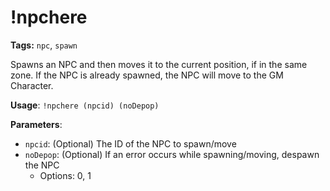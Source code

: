 # !npchere

**Tags:** `npc`, `spawn`

Spawns an NPC and then moves it to the current position, if in the same zone.
If the NPC is already spawned, the NPC will move to the GM Character.

**Usage**: `!npchere (npcid) (noDepop)`

**Parameters**:
- `npcid`: (Optional) The ID of the NPC to spawn/move
- `noDepop`: (Optional) If an error occurs while spawning/moving, despawn the NPC
  - Options: 0, 1
